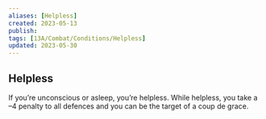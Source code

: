 ```yaml
---
aliases: [Helpless]
created: 2023-05-13
publish: 
tags: [13A/Combat/Conditions/Helpless]
updated: 2023-05-30
---
```


## Helpless

If you’re unconscious or asleep, you’re helpless. While helpless, you take a –4 penalty to all defences and you can be the target of a coup de grace.

